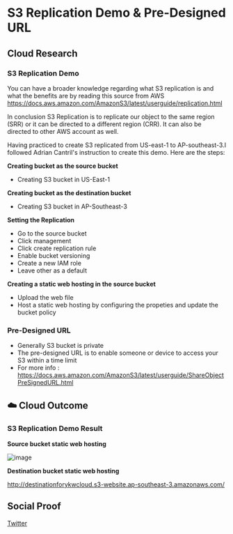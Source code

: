 


# S3 Replication Demo & Pre-Designed URL

## Cloud Research

### S3 Replication Demo

You can have a broader knowledge regarding what S3 replication is and what the benefits are by reading this source from AWS https://docs.aws.amazon.com/AmazonS3/latest/userguide/replication.html

In conclusion S3 Replication is to replicate our object to the same region (SRR) or it can be directed to a different region (CRR). It can also be directed to other AWS account as well. 

Having practiced to create S3 replicated from US-east-1 to AP-southeast-3.I followed Adrian Cantril's instruction to create this demo. Here are the steps:

**Creating bucket as the source bucket**
- Creating S3 bucket in US-East-1


**Creating bucket as the destination bucket**
- Creating S3 bucket in AP-Southeast-3


**Setting the Replication**
- Go to the source bucket
- Click management
- Click create replication rule
- Enable bucket versioning
- Create a new IAM role
- Leave other as a default

**Creating a static web hosting in the source bucket**
- Upload the web file
- Host a static web hosting by configuring the propeties and update the bucket policy



### Pre-Designed URL

- Generally S3 bucket is private
- The pre-designed URL is to enable someone or device to access your S3 within a time limit
- For more info : https://docs.aws.amazon.com/AmazonS3/latest/userguide/ShareObjectPreSignedURL.html


## ☁️ Cloud Outcome

### S3 Replication Demo Result

**Source bucket static web hosting**

![image](https://user-images.githubusercontent.com/99172259/173714220-0172a38c-00b7-4113-b20d-4b1da31e39a7.png)


**Destination bucket static web hosting**

http://destinationforykwcloud.s3-website.ap-southeast-3.amazonaws.com/


## Social Proof

[Twitter](https://twitter.com/JoeSeven08/status/1536870867929804801)
